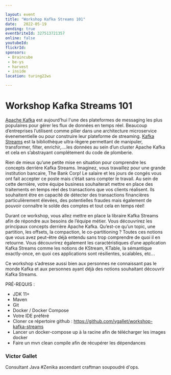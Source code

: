 ```yaml
---

layout: event
title: "Workshop Kafka Streams 101"
date:   2022-05-19
pending: true
eventbriteId: 327513721357
online: false 
youtubeId: 
flickrId:
sponsors:
 - Braincube
 - be-ys
 - harvest
 - inside
location: turing22ws

---
```


# Workshop Kafka Streams 101


[Apache Kafka](https://kafka.apache.org/) est aujourd’hui l'une des plateformes de messaging les plus populaires pour gérer les flux de données en temps réel. Beaucoup d’entreprises l’utilisent comme pilier dans une architecture microservice évenementielle ou pour construire leur plateforme de streaming.
[Kafka Streams](https://kafka.apache.org/documentation/streams/) est la bibliothèque ultra-lègere permettant de manipuler, transformer, filter, enrichir,....les données au sein d’un cluster Apache Kafka et cela en s’abstrayant complétement du code de plomberie.

Rien de mieux qu’une petite mise en situation pour comprendre les concepts derrière Kafka Streams. Imaginez, vous travaillez pour une grande institution bancaire, The Bank Corp! Le salaire et les jours de congés vous ont fait accepter ce poste mais c’était sans compter le travail. Au sein de cette dernière, votre équipe business souhaiterait mettre en place des traitements en temps réel des transactions que vos clients réalisent. Ils souhaitent être en capacité de détecter des transactions financières particulièrement élevées, des potentielles fraudes mais également de pouvoir connaître le solde des comptes et tout cela en temps réel!

Durant ce workshop, vous allez mettre en place la libraire Kafka Streams afin de répondre aux besoins de l’équipe métier.
Vous découvrirez les principaux concepts derrière Apache Kafka. Qu’est-ce qu’un topic, une partition, les offsets, la compaction, le co-partitioning ? Toutes ces notions que vous avez peut-être déjà entendu sans trop comprendre de quoi il en retourne.
Vous découvrirez également les caractéristiques d’une application Kafka Streams comme les notions de KStream, KTable, la sémantique exactly-once, en quoi ces applications sont résilientes, scalables, etc...

Ce workshop s’adresse aussi bien aux personnes ne connaissant pas le monde Kafka et aux personnes ayant déjà des notions souhaitant découvrir Kafka Streams.

PRÉ-REQUIS :
- JDK 11+
- Maven
- Git
- Docker / Docker Compose
- Votre IDE préféré
- Cloner ce répertoire github : https://github.com/vgallet/workshop-kafka-streams
- Lancer un docker-compose up à la racine afin de télécharger les images docker
- Faire un mvn clean compile afin de récupérer les dépendances


### Victor Gallet

Consultant Java #Zenika ascendant craftman soupoudré d'ops.

